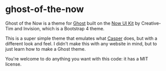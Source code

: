 # ghost-of-the-now

Ghost of the Now is a theme for [Ghost](https://ghost.org) built on the [Now UI Kit](https://www.creative-tim.com/product/now-ui-kit) by Creative-Tim and Invision, which is a Bootstrap 4 theme.

This is a super simple theme that emulates what [Casper](https://github.com/TryGhost/Casper) does, but with a different look and feel. I didn't make this with any website in mind, but to just learn how to make a Ghost theme.

You're welcome to do anything you want with this code: it has a MIT license.
